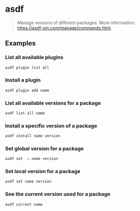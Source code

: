 # asdf

> Manage versions of different packages. More information: <https://asdf-vm.com/manage/commands.html>.

## Examples

### List all available plugins

```bash
asdf plugin list all
```

### Install a plugin

```bash
asdf plugin add name
```

### List all available versions for a package

```bash
asdf list all name
```

### Install a specific version of a package

```bash
asdf install name version
```

### Set global version for a package

```bash
asdf set -u name version
```

### Set local version for a package

```bash
asdf set name version
```

### See the current version used for a package

```bash
asdf current name
```
